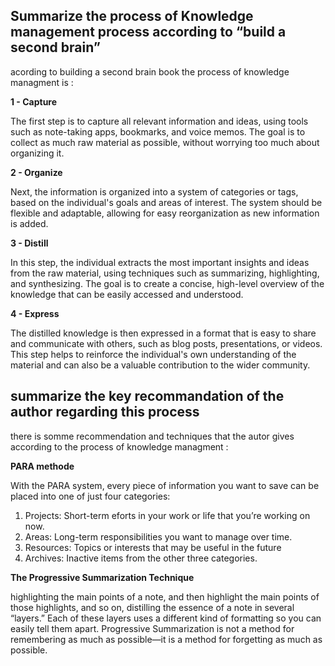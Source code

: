 ## Summarize the process of Knowledge management process according to “build a second brain”

acording to building a second brain book the process of knowledge managment is :

<b> 1 - Capture </b>

 The first step is to capture all relevant information and ideas, using tools such as note-taking apps, bookmarks, and voice memos. The goal is to collect as much raw material as possible, without worrying too much about organizing it.

<b> 2 - Organize </b> 

 Next, the information is organized into a system of categories or tags, based on the individual's goals and areas of interest. The system should be flexible and adaptable, allowing for easy reorganization as new information is added.

<b> 3 - Distill </b> 

 In this step, the individual extracts the most important insights and ideas from the raw material, using techniques such as summarizing, highlighting, and synthesizing. The goal is to create a concise, high-level overview of the knowledge that can be easily accessed and understood.

<b> 4 - Express </b> 

 The distilled knowledge is then expressed in a format that is easy to share and communicate with others, such as blog posts, presentations, or videos. This step helps to reinforce the individual's own understanding of the material and can also be a valuable contribution to the wider community.

## summarize the key recommandation of the author regarding this process 

there is somme recommendation and techniques that the autor gives according to the process of knowledge managment :

<b> PARA methode </b> 

With the PARA system, every piece of information you want to save can be placed into one of just four categories: 
1. Projects: Short-term eforts in your work or life that you’re working on now. 
2. Areas: Long-term responsibilities you want to manage over time.
3. Resources: Topics or interests that may be useful in the future
4. Archives: Inactive items from the other three categories. 

<b> The Progressive Summarization Technique </b>

highlighting the main points of a note, and then highlight the main points of those highlights, and so on, distilling the essence of a note in several “layers.” Each of these layers uses a different kind of formatting so you can easily tell them apart. 
Progressive Summarization is not a method for remembering as much as possible—it is a method for forgetting as much as possible.




